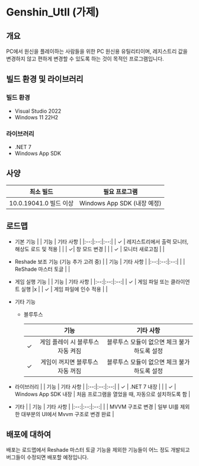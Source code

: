 # Genshin_UtIl (가제)


## 개요
PC에서 원신을 플레이하는 사람들을 위한 PC 원신용 유틸리티이며, 레지스트리 값을 변경하지 않고 편하게 변경할 수 있도록 하는 것이 목적인 프로그램입니다.


## 빌드 환경 및 라이브러리
### 빌드 환경
- Visual Studio 2022
- Windows 11 22H2

### 라이브러리
- .NET 7
- Windows App SDK


## 사양
| 최소 빌드  | 필요 프로그램  |
|:--:|:-:|
|  10.0.19041.0 빌드 이상 | Windows App SDK (내장 예정)  |


## 로드맵
- 기본 기능
  |   | 기능 | 기타 사항 |
  |:--:|:--:|:--:|
  | &check; | 레지스트리에서 출력 모니터, 해상도 로드 및 적용 |  |
  | &check;| 창 모드 변경 |  |
  | &check; | 모니터 새로고침 |  |

- Reshade 보조 기능 (기능 추가 고려 중)
  |   | 기능 | 기타 사항 |
  |:--:|:--:|:--:|
  | | ReShade 마스터 토글 |  |

- 게임 실행 기능
  |   | 기능 | 기타 사항 |
  |:--:|:--:|:--:|
  | &check; | 게임 파일 또는 클라이언트 실행 |x |
  | &check; | 게임 파일에 인수 적용 |  |

- 기타 기능
  - 블루투스
  
    |   | 기능 | 기타 사항 |
    |:--:|:--:|:--:|
    | &check; | 게임 플레이 시 블루투스 자동 켜짐 | 블루투스 모듈이 없으면 체크 불가하도록 설정 |
    | &check; | 게임이 꺼지면 블루투스 자동 꺼짐 | 블루투스 모듈이 없으면 체크 불가하도록 설정 |

- 라이브러리
  |   | 기능 | 기타 사항 |
  |:--:|:--:|:--:|
  | &check; |  .NET 7 내장 |  |
  | &check; | Windows App SDK 내장 | 처음 프로그램을 열었을 때, 자동으로 설치하도록 함 |

- 기타
  |   | 기능 | 기타 사항 |
  |:--:|:--:|:--:|
  |  | MVVM 구조로 변경 | 일부 UI를 제외한 대부분의 UI에서 Mvvm 구조로 변경 완료 |
  
## 배포에 대하여
배포는 로드맵에서 Reshade 마스터 토글 기능을 제외한 기능들이 어느 정도 개발되고 버그들이 수정되면 배포할 예정입니다.  
